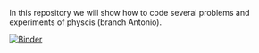 In this repository we will show how to code several problems and experiments of physcis (branch Antonio).

[![Binder](https://mybinder.org/badge_logo.svg)](https://mybinder.org/v2/gh/PhoTonycs/Pysics_Blog.git/Antonio)
